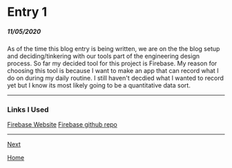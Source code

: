 # Entry 1
##### 11/05/2020

As of the time this blog entry is being written, we are on the the blog setup and deciding/tinkering with our tools part of the engineering design process. So far my decided tool for this project is Firebase. My reason for choosing this tool is because I want to make an app that can record what I do on during my daily routine. I still haven't decdied what I wanted to record yet but I know its most likely going to be a quantitative data sort.

---

### Links I Used  
[Firebase Website](https://firebase.google.com)
[Firebase github repo](https://github.com/firebase/quickstart-ios)  

---


[Next](entry02.md)

[Home](../README.md)